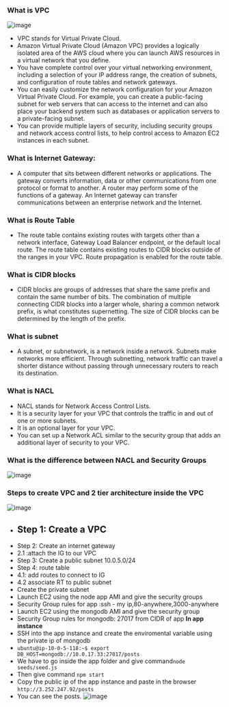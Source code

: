 ### What is VPC

![image](https://user-images.githubusercontent.com/97250268/200319917-5dc37804-cbe3-448b-8a52-f8ab0f82d8da.png)

- VPC stands for Virtual Private Cloud.
- Amazon Virtual Private Cloud (Amazon VPC) provides a logically isolated area of the AWS cloud where you can launch AWS resources in a virtual network that you define.
- You have complete control over your virtual networking environment, including a selection of your IP address range, the creation of subnets, and configuration of route tables and network gateways.
- You can easily customize the network configuration for your Amazon Virtual Private Cloud. For example, you can create a public-facing subnet for web servers that can access to the internet and can also place your backend system such as databases or application servers to a private-facing subnet.
- You can provide multiple layers of security, including security groups and network access control lists, to help control access to Amazon EC2 instances in each subnet.

### What is Internet Gateway:
- A computer that sits between different networks or applications. The gateway converts information, data or other communications from one protocol or format to another. A router may perform some of the functions of a gateway. An Internet gateway can transfer communications between an enterprise network and the Internet.

### What is Route Table
- The route table contains existing routes with targets other than a network interface, Gateway Load Balancer endpoint, or the default local route. The route table contains existing routes to CIDR blocks outside of the ranges in your VPC. Route propagation is enabled for the route table.

### What is CIDR blocks
- CIDR blocks are groups of addresses that share the same prefix and contain the same number of bits. The combination of multiple connecting CIDR blocks into a larger whole, sharing a common network prefix, is what constitutes supernetting. The size of CIDR blocks can be determined by the length of the prefix.

### What is subnet
- A subnet, or subnetwork, is a network inside a network. Subnets make networks more efficient. Through subnetting, network traffic can travel a shorter distance without passing through unnecessary routers to reach its destination.

### What is NACL
- NACL stands for Network Access Control Lists.
- It is a security layer for your VPC that controls the traffic in and out of one or more subnets.
- It is an optional layer for your VPC.
- You can set up a Network ACL similar to the security group that adds an additional layer of security to your VPC.

### What is the difference between NACL and Security Groups

![image](https://user-images.githubusercontent.com/97250268/200323512-1177f491-736c-416c-b6bf-d7b2c81c016b.png)

### Steps to create VPC and 2 tier architecture inside the VPC

![image](https://user-images.githubusercontent.com/97250268/200359849-3b2959fa-3c6c-408e-9259-44cd1c6da483.png)


- Step 1: Create a VPC
  - 
- Step 2: Create an internet gateway
- 2.1 :attach the IG to our VPC
- Step 3: Create a public subnet 10.0.5.0/24
- Step 4: route table
- 4.1: add routes to connect to IG
- 4.2 associate RT to public subnet
- Create the private subnet
- Launch EC2 using the node app AMI and give the security groups
- Security Group rules for app :ssh - my ip,80-anywhere,3000-anywhere
- Launch EC2 using the mongodb AMI and give the security group
- Security Group rules for mongodb: 27017 from CIDR of app
**In app instance**
- SSH into the app instance and create the enviromental variable using the private ip of mongodb
- `ubuntu@ip-10-0-5-118:~$ export DB_HOST=mongodb://10.0.17.33:27017/posts`
-  We have to go inside the app folder and give command`node seeds/seed.js`
-  Then give command  `npm start`
-  Copy the public ip of the app instance and paste in the browser `http://3.252.247.92/posts`
-  You can see the posts.
 ![image](https://user-images.githubusercontent.com/97250268/200358208-eadeb8ea-d367-473a-8e4b-867af8dfb7d0.png)

